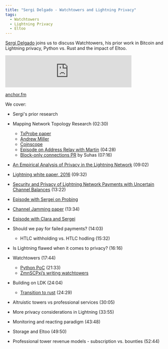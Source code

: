 ```yaml
---
title: "Sergi Delgado - Watchtowers and Lightning Privacy"
tags:
  - Watchtowers
  - Lightning Privacy
  - Eltoo
---
```

[Sergi Delgado](https://twitter.com/sr_gi) joins us to discuss Watchtowers, his prior work in Bitcoin and Lightning privacy, Python vs. Rust and the impact of Eltoo.

<iframe src="https://anchor.fm/chaincode/episodes/XXX" height="102px" width="400px" frameborder="0" scrolling="no"></iframe>

[anchor.fm](https://anchor.fm/chaincode/episodes/XXX)

We cover:

- Sergi's prior research

- Mapping Network Topology Research (02:30)
  - [TxProbe paper](https://arxiv.org/pdf/1812.00942.pdf)
  - [Andrew Miller](https://soc1024.ece.illinois.edu/)
  - [Coinscope](https://www.cs.umd.edu/projects/coinscope/coinscope.pdf)
  - [Episode on Address Relay with Martin](https://podcast.chaincode.com/2022/05/12/martin-zumsande-21-addrrelay) (04:28)
  - [Block-only connections PR](https://github.com/bitcoin/bitcoin/pull/15759) by Suhas (07:16)

- [An Empirical Analysis of Privacy in the Lightning Network](https://arxiv.org/pdf/2003.12470.pdf) (09:02) 

- [Lightning white paper, 2016](https://lightning.network/lightning-network-paper.pdf)  (09:32)
- [Security and Privacy of Lightning Network Payments with Uncertain Channel Balances](https://arxiv.org/pdf/2103.08576.pdf) (13:22)
- [Episode with Sergei on Probing](https://podcast.chaincode.com/2022/02/17/sergei-tikhomirov.html)
- [Channel Jamming paper](https://github.com/s-tikhomirov/ln-jamming-simulator/blob/master/unjamming-lightning.pdf) (13:34)
- [Episode with Clara and Sergei](https://podcast.chaincode.com/2022/11/23/clara-sergei-lightning-jamming.html)

- Should we pay for failed payments? (14:03)
  - HTLC withholding vs. HTLC hodling (15:32)

- Is Lightning flawed when it comes to privacy? (16:16)

- Watchtowers (17:44)
  - [Python PoC](https://github.com/talaia-labs/python-teos) (21:33)
  - [ZmnSCPxj’s writing watchtowers](https://bitcoinsearch.xyz/?q=watchtowers&size=n_50_n&filters%5B0%5D%5Bfield%5D=authors&filters%5B0%5D%5Bvalues%5D%5B0%5D=ZmnSCPxj&filters%5B0%5D%5Btype%5D=all)

- Building on LDK (24:04)
  - [Transition to rust](https://github.com/talaia-labs/rust-teos) (24:29)

- Altruistic towers vs professional services (30:05)

- More privacy considerations in Lightning (33:55)

- Monitoring and reacting paradigm (43:48)

- Storage and Eltoo (49:50)

- Professional tower revenue models - subscription vs. bounties (52:44)

